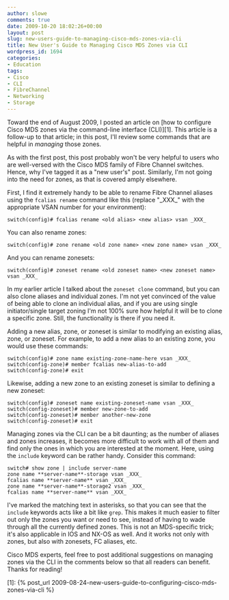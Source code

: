 ```yaml
---
author: slowe
comments: true
date: 2009-10-20 18:02:26+00:00
layout: post
slug: new-users-guide-to-managing-cisco-mds-zones-via-cli
title: New User's Guide to Managing Cisco MDS Zones via CLI
wordpress_id: 1694
categories:
- Education
tags:
- Cisco
- CLI
- FibreChannel
- Networking
- Storage
---
```


Toward the end of August 2009, I posted an article on [how to configure Cisco MDS zones via the command-line interface (CLI)][1]. This article is a follow-up to that article; in this post, I'll review some commands that are helpful in _managing_ those zones.

As with the first post, this post probably won't be very helpful to users who are well-versed with the Cisco MDS family of Fibre Channel switches. Hence, why I've tagged it as a "new user's" post. Similarly, I'm not going into the need for zones, as that is covered amply elsewhere.

First, I find it extremely handy to be able to rename Fibre Channel aliases using the `fcalias rename` command like this (replace "\_XXX\_" with the appropriate VSAN number for your environment):

	switch(config)# fcalias rename <old alias> <new alias> vsan _XXX_

You can also rename zones:

	switch(config)# zone rename <old zone name> <new zone name> vsan _XXX_

And you can rename zonesets:

	switch(config)# zoneset rename <old zoneset name> <new zoneset name> vsan _XXX_

In my earlier article I talked about the `zoneset clone` command, but you can also clone aliases and individual zones. I'm not yet convinced of the value of being able to clone an individual alias, and if you are using single initiator/single target zoning I'm not 100% sure how helpful it will be to clone a specific zone. Still, the functionality is there if you need it.

Adding a new alias, zone, or zoneset is similar to modifying an existing alias, zone, or zoneset. For example, to add a new alias to an existing zone, you would use these commands:

	switch(config)# zone name existing-zone-name-here vsan _XXX_  
	switch(config-zone)# member fcalias new-alias-to-add  
	switch(config-zone)# exit

Likewise, adding a new zone to an existing zoneset is similar to defining a new zoneset:

	switch(config)# zoneset name existing-zoneset-name vsan _XXX_  
	switch(config-zoneset)# member new-zone-to-add  
	switch(config-zoneset)# member another-new-zone  
	switch(config-zoneset)# exit

Managing zones via the CLI can be a bit daunting; as the number of aliases and zones increases, it becomes more difficult to work with all of them and find only the ones in which you are interested at the moment. Here, using the `include` keyword can be rather handy. Consider this command:

	switch# show zone | include server-name  
	zone name **server-name**-storage vsan _XXX_  
	fcalias name **server-name** vsan _XXX_  
	zone name **server-name**-storage2 vsan _XXX_  
	fcalias name **server-name** vsan _XXX_

I've marked the matching text in asterisks, so that you can see that the `include` keywords acts like a bit like `grep`. This makes it much easier to filter out only the zones you want or need to see, instead of having to wade through all the currently defined zones. This is not an MDS-specific trick; it's also applicable in IOS and NX-OS as well. And it works not only with zones, but also with zonesets, FC aliases, etc.

Cisco MDS experts, feel free to post additional suggestions on managing zones via the CLI in the comments below so that all readers can benefit. Thanks for reading!

[1]: {% post_url 2009-08-24-new-users-guide-to-configuring-cisco-mds-zones-via-cli %}

